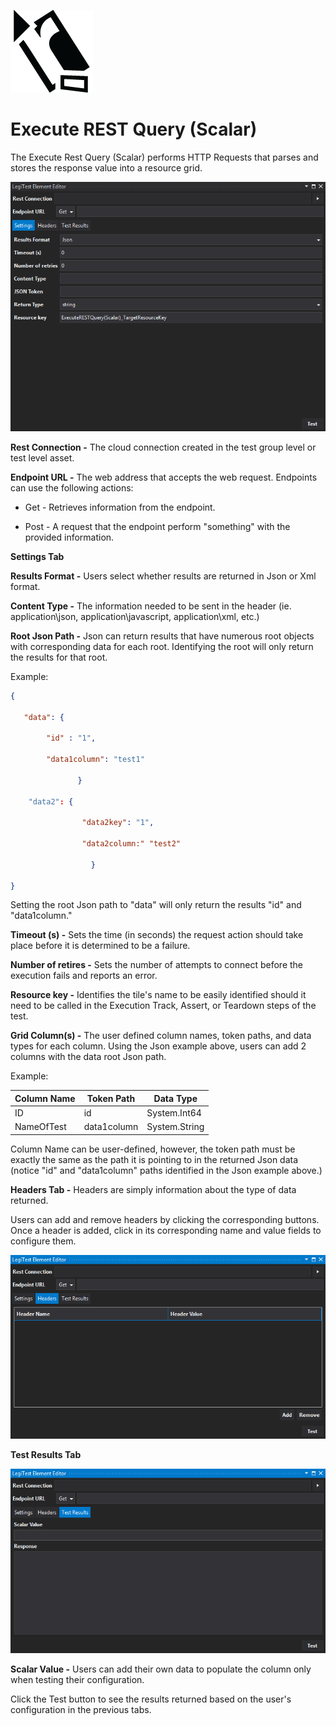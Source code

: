 ﻿![](images/ExecuteRestScalarIcon.png)

# Execute REST Query (Scalar)



The Execute Rest Query (Scalar) performs HTTP Requests that parses and stores the response value into a resource grid.

![](images/ExecuteRestScalar.png)







**Rest Connection -** The cloud connection created in the test group level or test level asset.



**Endpoint URL -** The web address that accepts the web request. Endpoints can use the following actions:

- Get - Retrieves information from the endpoint.

- Post - A request that the endpoint perform "something" with the provided information.



**Settings Tab**



**Results Format -** Users select whether results are returned in Json or Xml format.



**Content Type -** The information needed to be sent in the header (ie. application\json, application\javascript, application\xml, etc.)



**Root Json Path -** Json can return results that have numerous root objects with corresponding data for each root. Identifying the root will only return the results for that root.

Example: 
```json
{

   "data": {

        "id" : "1",

        "data1column": "test1"

               }

    "data2": {

                "data2key": "1",

                "data2column:" "test2"

                  }

}
```


Setting the root Json path to "data" will only return the results "id" and "data1column."



**Timeout (s) -** Sets the time (in seconds) the request action should take place before it is determined to be a failure.



**Number of retires -** Sets the number of attempts to connect before the execution fails and reports an error.



**Resource key -** Identifies the tile's name to be easily identified should it need to be called in the Execution Track, Assert, or Teardown steps of the test.



**Grid Column(s) -** The user defined column names, token paths, and data types for each column. Using the Json example above, users can add 2 columns with the data root Json path.

Example:

| Column Name | Token Path | Data Type |
|-------------|------------|-----------|
| ID          | id         | System.Int64 |
| NameOfTest  | data1column | System.String



Column Name can be user-defined, however, the token path must be exactly the same as the path it is pointing to in the returned Json data (notice "id" and "data1column" paths identified in the Json example above.)  



**Headers Tab -** Headers are simply information about the type of data returned.

Users can add and remove headers by clicking the corresponding buttons. Once a header is added, click in its corresponding name and value fields to configure them.

![](images/RESTScalarHeaders.png)







**Test Results Tab**

![](images/RESTScalarTestResults.png)





**Scalar Value -** Users can add their own data to populate the column only when testing their configuration.



Click the Test button to see the results returned based on the user's configuration in the previous tabs.